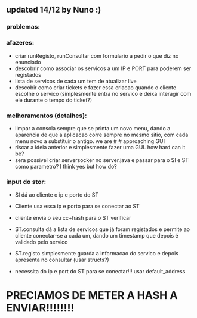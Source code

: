## updated 14/12 by Nuno :)

### problemas:

### afazeres:
- criar runRegisto, runConsultar com formulario a pedir o que diz no enunciado
- descobrir como associar os servicos a um IP e PORT para poderem ser registados
- lista de servicos de cada um tem de atualizar live
- descobir como criar tickets e fazer essa criacao quando o cliente escolhe o servico (simplesmente entra no servico e deixa interagir com ele durante o tempo do ticket?)

### melhoramentos (detalhes):
- limpar a consola sempre que se printa um novo menu, dando a aparencia de que a aplicacao corre sempre no mesmo sitio, com cada menu novo a substituir o antigo. we are # # approaching GUI
- riscar a ideia anterior e simplesmente fazer uma GUI. how hard can it be?
- sera possivel criar serversocker no server.java e passar para o SI e ST como parametro? I think yes but how do?

### input do stor:
- SI dá ao cliente o ip e porto do ST
- Cliente usa essa ip e porto para se conectar ao ST
- cliente envia o seu cc+hash para o ST verificar
- ST.consulta dá a lista de servicos que já foram registados e permite ao cliente conectar-se a cada um, dando um timestamp que depois é validado pelo servico
- ST.registo simplesmente guarda a informacao do servico e depois apresenta no consultar (usar structs?)

- necessita do ip e port do ST para se conectar!!! usar default_address




# PRECIAMOS DE METER A HASH A ENVIAR!!!!!!!!